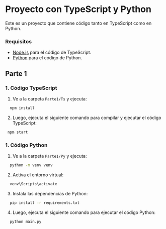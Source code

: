 # Proyecto con TypeScript y Python

Este es un proyecto que contiene código tanto en TypeScript como en Python.

### Requisitos

- [Node.js](https://nodejs.org/) para el código de TypeScript.
- [Python](https://www.python.org/) para el código de Python.

## Parte 1

### 1. Código TypeScript

1. Ve a la carpeta `Parte1/Ts` y ejecuta:

```bash
  npm install
```

2. Luego, ejecuta el siguiente comando para compilar y ejecutar el código TypeScript:

```bash
 npm start
```

### 1. Código Python

1. Ve a la carpeta `Parte1/Py` y ejecuta:

```bash
  python -m venv venv
```

2. Activa el entorno virtual:

```bash
  venv\Scripts\activate
```

3. Instala las dependencias de Python:

```bash
  pip install -r requirements.txt
```

4. Luego, ejecuta el siguiente comando para ejecutar el código Python:

```bash
  python main.py
```
